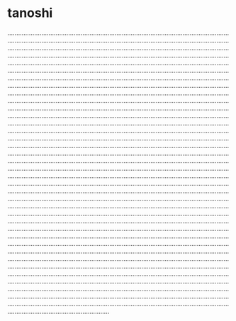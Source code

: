 # tanoshi
.....................................................................................................................................................................................................................................................................................................................................................................................................................................................................................................................................................................................................................................................................................................................................................................................................................................................................................................................................................................................................................................................................................................................................................................................................................................................................................................................................................................................................................................................................................................................................................................................................................................................................................................................................................................................................................................................................................................................................................................................................................................................................................................................................................................................................................................................................................................................................................................................................................................................................................................................................................................................................................................................................................................................................................................................................................................................................................................................................................................................................................................................................................................................................................................................................................................................................................................................................................................................................................................................................................................................................................................................................................................................................................................................................................................................................................................................................................................................................................................................................................................................................................................................................................................................................................................................................................................................................................................................................................................................................................................................................................................................................................................................................................................................................................................................................................................
